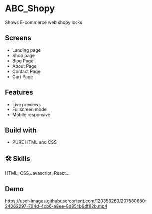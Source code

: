 
# ABC_Shopy

Shows E-commerce web shopy looks

## Screens
- Landing page
- Shop page
- Blog Page
- About Page
- Contact Page
- Cart Page

## Features

- Live previews
- Fullscreen mode
- Mobile responsive


## Build with
- PURE HTML and CSS


## 🛠 Skills
 HTML, CSS,Javascript, React...


## Demo

https://user-images.githubusercontent.com/120358263/207580680-24062297-704d-4cb6-a8ee-8d854b6df82b.mp4

